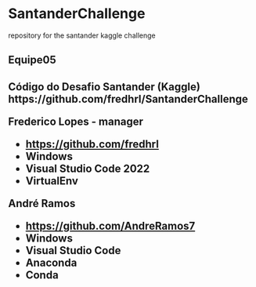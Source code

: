 # SantanderChallenge
repository for the santander kaggle challenge

<h2>Equipe05<h2>
Código do Desafio Santander (Kaggle)
https://github.com/fredhrl/SantanderChallenge


Frederico Lopes - manager
* https://github.com/fredhrl
* Windows
* Visual Studio Code 2022
* VirtualEnv

André Ramos
* https://github.com/AndreRamos7
* Windows
* Visual Studio Code
* Anaconda
* Conda